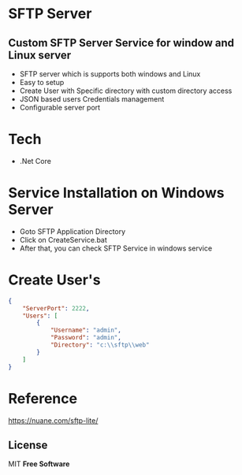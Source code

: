 # SFTP Server
## Custom SFTP Server Service for window and Linux server

- SFTP server which is supports both windows and Linux
- Easy to setup
- Create User with Specific directory with custom directory access
- JSON based users Credentials management
- Configurable server port

# Tech
- .Net Core

# Service Installation on Windows Server
- Goto SFTP Application Directory
- Click on CreateService.bat
- After that, you can check SFTP Service in windows service

# Create User's

```json
{
	"ServerPort": 2222,
	"Users": [
		{
			"Username": "admin",
			"Password": "admin",
			"Directory": "c:\\sftp\\web"
		}
	]
}
```

# Reference
https://nuane.com/sftp-lite/

## License
MIT
**Free Software**
